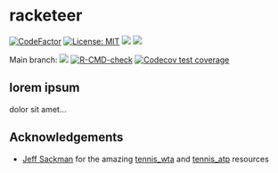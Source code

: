 
<!-- README.md is generated from README.Rmd. Please edit that file -->

# racketeer

<!-- badges: start -->

[![CodeFactor](https://www.codefactor.io/repository/github/jvieroe/racketeer/badge)](https://www.codefactor.io/repository/github/jvieroe/racketeer)
[![License:
MIT](https://img.shields.io/badge/license-MIT-blue.svg)](https://cran.r-project.org/web/licenses/MIT)
[![](https://img.shields.io/badge/lifecycle-experimental-orange.svg)](https://lifecycle.r-lib.org/articles/stages.html#experimental)
[![](https://img.shields.io/github/last-commit/jvieroe/racketeer.svg)](https://github.com/jvieroe/racketeer/commits/main)

Main branch:
[![](https://img.shields.io/badge/devel%20version-0.0.0.9000-blue.svg)](https://github.com/https://github.com/jvieroe/racketeer)
[![R-CMD-check](https://github.com/jvieroe/racketeer/workflows/R-CMD-check/badge.svg)](https://github.com/jvieroe/racketeer/actions)
[![Codecov test
coverage](https://codecov.io/gh/jvieroe/racketeer/branch/main/graph/badge.svg)](https://app.codecov.io/gh/jvieroe/racketeer?branch=main)
<!-- badges: end -->

## lorem ipsum

dolor sit amet…

## Acknowledgements

-   [Jeff Sackman](https://github.com/JeffSackmann) for the amazing
    [tennis_wta](https://github.com/JeffSackmann/tennis_wta) and
    [tennis_atp](https://github.com/JeffSackmann/tennis_atp) resources
